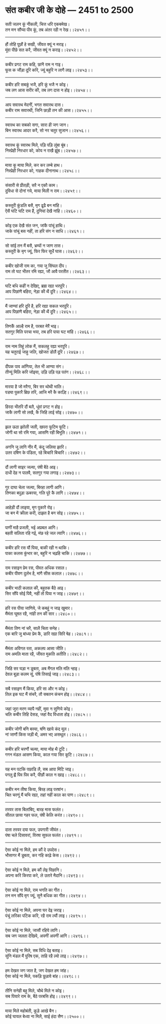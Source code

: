 # संत कबीर जी के दोहे — 2451 to 2500

सती जलन कूं नीकली, चित्त धरि एकबमेख।\
तन मन सौंप्‍या पीव कूं, तब अंतर रही न रेख।।२४५१।।

---

हौं तोहि पूछौं हे सखी, जीवत क्‍यूं न मराइ।\
मूंवा पीछे सत करै, जीवत क्‍यूं न कराइ।।२४५२।।

---

कबीर प्रगट राम कहि, छांनै राम न गाइ।\
फूस क जौंड़ा दूरि करि, ज्‍यूं बहुरि न लागै लाइ।।२४५३।।

---

कबीर हरि सबकूं भजै, हरि कूं भजै न कोइ।\
जब लग आस सरीर की, तब लग दास न होइ।।२४५४।।

---

आप सवारथ मेदनीं, भगत सवारथ दास।\
कबीर राम सवारथी, जिनि छाड़ी तन की आस।।२४५५।।

---

स्‍वारथ का सबको सगा, सारा ही जग जान।\
बिन स्‍वारथ आदर करै, सो नर चतुर सुजान।।२४५६।।

---

स्‍वारथ कूं स्‍वारथ मिले, पड़‍ि पड़‍ि लूंबा बूंब।\
निस्‍प्रेही निरधार को, कोय न राखै झूंब।।२४५७।।

---

माया कू माया मिले, कर कर लम्‍बे हाथ।\
निस्‍प्रेही निरधार को, गाहक दीनानाथ।।२४५८।।

---

संसारी से प्रीतड़ी, सरै न एकौ काम।\
दुविधा से दोनां गये, माया मिली न राम।।२४५९।।

---

कस्‍तूरी कुंडलि बसै, मृग ढूढै बन मांहि।\
ऐसै घटि घटि राम हैं, दुनियां देखै नांहि।।२४६०।।

---

कोइ एक देखै संत जन, जांकै पांचूं हाथि।\
जाके पांचूं बस नहीं, ता हरि संग न साधि।।२४६१।।

---

सो सांई तन मैं बसै, भ्रम्‍यों न जाण तास।\
कस्‍तूरी के मृग ज्‍यूं, फिर फिर सूधैं घास।।२४६२।।

---

कबीर खोजी राम का, गया जु सिंघल दीप।\
राम तो घट भीतर रमि रह्या, जौ आवै परतीत।।२४६३।।

---

घटि बधि कहीं न देखिए, ब्रह्म रह्या भरपूरि।\
आप पिछांणै बहिरा, नेड़ा की थैं दूरि।।२४६४।।

---

मैं जाण्‍यां हरि दूरि है, हरि रह्या सकल भरपूरि।\
आप पिछांणै बहिरा, नेड़ा की थैं दूरि।।२४६५।।

---

तिणकैं आल्‍है राम है, परबत मेरैं भाइ।\
सतगुर मिलि परचा भया, तब हरि पाया घट मांहि।।२४६६।।

---

राम नाम तिहूं लोक मैं, सकलहु रह्या भरपूरि।\
यह चतुराई जाहु जलि, खोजत डोलैं दूरि।।२४६७।।

---

दीपक पाव आंणिया, तेल भी आण्‍या संग।\
तीन्‍यूं मिलि करि जोइया, उड़‍ि उड़‍ि पड़ पतंग।।२४६८।।

---

मारया है जो मरैगा, बिर सर थोथी भालि।\
पड्या पुकारै ब्रिछ तरि, आजि मरै कै काल्हि।।२४६९।।

---

हिरदा भीतरि दौं बलै, धूंवां प्रगट न होइ।\
जाकै लागी सो लखै, कै जिहि लाई सोइ।।२४७०।।

---

झल ऊठा झाोली जली, खपरा फूटिम फूटि।\
जोगी था सो रमि गया, आसणि रही बिभूति।।२४७१।।

---

अगनि जू लागि नीर मैं, कंदू जलिया झारि।\
उतर दषिण के पंडिता, रहे बिचारि बिचारि।।२४७२।।

---

दौं लागी साइर जल्‍या, पंषी बैठे आइ।\
दाधी देह न पालवै, सतगुर गया लगाइ।।२४७३।।

---

गुर दाघा चेला जल्‍या, बिरहा लागी आगि।\
तिणका बपुड़ा ऊबरया, गलि पूरे कै लागि।।२४७४।।

---

आहेड़ी दौं लाइया, मृग पुकारै रोइ।\
जा बन में क्रीला करी, दाझत है बन सोइ।।२४७५।।

---

पाणीं माहै प्रजली, भई अप्रबल आगि।\
बहती सलिता रहि गई, मंछ रहे जल त्‍यागि।।२४७६।।

---

कबीर हरि रस यौं पिया, बाकी रही न थाकि।\
पाका कलस कुंभार का, बहुरि न चढ़हि चाकि।।२४७७।।

---

राम रसाइन प्रेम रस, पीवत अधिक रसाल।\
कबीर पीवण दुर्लभ है, मांगै सीस कलाल।।२४७८।।

---

कबीर भाठी कलाल की, बहुतक बैठे आइ।\
सिर सौंपे सोई पिवै, नहीं तो पिया न जाइ।।२४७९।।

---

हरि रस पीया जाणिये, जे कबहूं न जाइ खुमार।\
मैंमंता घूमत रहै, नांही तन की सार।।२४८०।।

---

मैंमंता तिण नां चरै, सालै चिता सनेह।\
एक बारि जु बांध्‍या प्रेम कै, डारि रह्या सिरि षेह।।२४८१।।

---

मैंमंता अविगत रता, अकलप आसा जीति।\
राम अमलि माता रहै, जीवत मुकति अतीति।।२४८२।।

---

जिहि सर घड़ा न डूबता, अब मैंगल मलि मलि न्‍हाइ।\
देवल बूड़ा कलम सूं, पंषि तिसाई जाइ।।२४८३।।

---

सबै रसाइण मैं किया, हरि सा और न कोइ।\
तिल इक घट मैं संचरै, तौ सबतन कंचन होइ।।२४८४।।

---

जहां जुरा मरण व्‍यापै नहीं, मुवा न सुणिये कोइ।\
चलि कबीर तिहि देसड, जहां वैद विधाता होइ।।२४८५।।

---

कबीर जोगी बनि बस्‍या, षणि खाये कंद मूल।\
नां जाणौं किस जड़ी थै, अमर भए असथूल।।२४८६।।

---

कबीर हरि चरणौं चल्‍या, माया मोह थै टूटि।\
गगन मंडल आसण किया, काल गया सिर कूटि।।२४८७।।

---

यह मन पटकि पछाड‍ि लै, सब आपा मिटि जाइ।\
पगलु ह्वै पिव पिव करै, पीछौं काल न खाइ।।२४८८।।

---

कबीर मन तीषा किया, बिरह लाइ परषांन।\
चित चरणूं मैं चभि रह्या, तहां नहीं काल का पाण।।२४८९।।

---

तरवर तास बिलांबिए, बारह मास फलंत।\
सीतल छाया गहर फल, पंषी केलि करंत।।२४९०।।

---

दाता तरवर दया फल, उपगारी जीवंत।\
पंषा चले दिसावरां, विरषा सुफल फलंत।।२४९१।।

---

ऐसा कोई ना मिले, हम कौं दे उपदेस।\
भौसागर मैं डूबता, कर गहि काढ़े केस।।२४९२।।

---

ऐसा कोई न मिले, हम कौं लेइ पिछानि।\
अपना करि किरपा करे, ले उतारे मैदानि।।२४९३।।

---

ऐसा कोई ना मिले, राम भगति का गीत।\
तन मन सौंपे मृग ज्‍यूं, सुनै बधिक का गीत।।२४९४।।

---

ऐसा कोई ना मिले, अपना घर देइ जराइ।\
पंचूं लरिका पटिक करि, रहै राम ल्‍यौं लाइ।।२४९५।।

---

ऐसा कोई ना मिले, जासौं रहिये लागि।\
सब जग जलता देखिये, अपणीं अपणीं आगि।।२४९६।।

---

ऐसा कोई ना मिले, सब विधि देइ बताइ।\
सुंनि मंडल मैं पुरिष एक, ताहि रहै ल्‍यो लाइ।।२४९७।।

---

हम देखत जग जात है, जग देखत हम जांह।\
ऐसा कोई ना मिले, पकड़‍ि छुड़ावे बांह।।२४९८।।

---

तीनि सनेही बहु मिले, चौथे मिले न कोइ।\
सब पियारे राम के, बैठे परबसि‍ होइ।।२४९९।।

---

माया मिले महोबंती, कूड़े आखे बैन।\
कोई घायल बेध्‍या ना मिलै, साई हंदा सैण।।२५००।।
